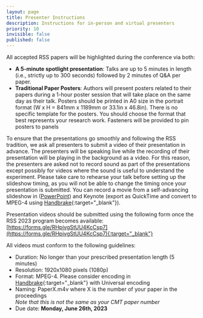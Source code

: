 ```yaml
---
layout: page
title: Presenter Instructions
description: Instructions for in-person and virtual presenters
priority: 10
invisible: false
published: false
---
```


All accepted RSS papers will be highlighted during the conference via both:

* **A 5-minute spotlight presentation**: Talks are up to 5 minutes in length (i.e., strictly up to 300 seconds) followed by 2 minutes of Q&A per paper.
* **Traditional Paper Posters**: Authors will present posters related to their papers during a 1-hour poster session that will take place on the same day as their talk. Posters should be printed in  A0 size in the portrait format 
(W x H = 841mm x 1189mm or 33.1in x 46.8in). 
There is no specific template for the posters. You should choose the format that best represents your research work. Fasteners will be provided to pin posters to panels

To ensure that the presentations go smoothly and following the RSS tradition, we ask all presenters to submit a video of their presentation in advance. The presenters will be speaking live while the recording of their presentation will be playing in the background as a video. For this reason, the presenters are asked not to record sound as part of the presentations except possibly for videos where the sound is useful to understand the experiment. Please take care to rehearse your talk before setting up the slideshow timing, as you will not be able to change the timing once your presentation is submitted. You can record a movie from a self-advancing slideshow in (<a href="https://support.microsoft.com/en-us/office/save-a-presentation-as-a-video%E2%80%8B-in-powerpoint-ba919059-523d-40a8-b99c-08d18996c09d" target="_blank">PowerPoint</a>) and Keynote (export as QuickTime and convert to MPEG-4 using [Handbrake](https://handbrake.fr/){:target="_blank"}).  

Presentation videos should be submitted using the following form once the RSS 2023 program becomes available:
 [https://forms.gle/RHpivgStUU4KcCsp7](https://forms.gle/RHpivgStUU4KcCsp7){:target="_blank"}

All videos must conform to the following guidelines:

* Duration: No longer than your prescribed presentation length (5 minutes)
* Resolution: 1920x1080 pixels (1080p)
* Format: MPEG-4. Please consider encoding in [Handbrake](https://handbrake.fr/){:target="_blank"} with Universal encoding
* Naming: PaperX.m4v where X is the number of your paper in the proceedings  
*Note that this is not the same as your CMT paper number*
* Due date: **Monday, June 26th, 2023** 
